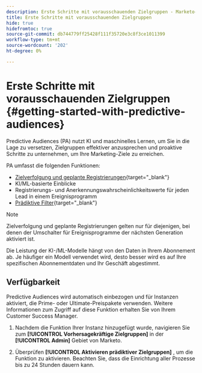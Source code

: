 ```yaml
---
description: Erste Schritte mit vorausschauenden Zielgruppen - Marketo-Dokumente - Produktdokumentation
title: Erste Schritte mit vorausschauenden Zielgruppen
hide: true
hidefromtoc: true
source-git-commit: db744779ff25428f111f35720e3c8f3ce1011399
workflow-type: tm+mt
source-wordcount: '202'
ht-degree: 0%

---
```


# Erste Schritte mit vorausschauenden Zielgruppen {#getting-started-with-predictive-audiences}

Predictive Audiences (PA) nutzt KI und maschinelles Lernen, um Sie in die Lage zu versetzen, Zielgruppen effektiver anzusprechen und proaktive Schritte zu unternehmen, um Ihre Marketing-Ziele zu erreichen.

PA umfasst die folgenden Funktionen:

* [Zielverfolgung und geplante Registrierungen](/help/marketo/product-docs/core-marketo-concepts/predictive-audiences/understanding-goal-tracking-and-projected-registrations.md){target=&quot;_blank&quot;}
* KI/ML-basierte Einblicke
* Registrierungs- und Anerkennungswahrscheinlichkeitswerte für jeden Lead in einem Ereignisprogramm
* [Prädiktive Filter](/help/marketo/product-docs/core-marketo-concepts/predictive-audiences/predictive-filters.md){target=&quot;_blank&quot;}

>[!NOTE]
>
>Zielverfolgung und geplante Registrierungen gelten nur für diejenigen, bei denen der Umschalter für Ereignisprogramme der nächsten Generation aktiviert ist.

Die Leistung der KI-/ML-Modelle hängt von den Daten in Ihrem Abonnement ab. Je häufiger ein Modell verwendet wird, desto besser wird es auf Ihre spezifischen Abonnementdaten und Ihr Geschäft abgestimmt.

## Verfügbarkeit

Predictive Audiences wird automatisch einbezogen und für Instanzen aktiviert, die Prime- oder Ultimate-Preispakete verwenden. Weitere Informationen zum Zugriff auf diese Funktion erhalten Sie von Ihrem Customer Success Manager.

1. Nachdem die Funktion Ihrer Instanz hinzugefügt wurde, navigieren Sie zum **[!UICONTROL Vorhersagekräftige Zielgruppen]** in der **[!UICONTROL Admin]** Gebiet von Marketo.

1. Überprüfen **[!UICONTROL Aktivieren prädiktiver Zielgruppen]** , um die Funktion zu aktivieren. Beachten Sie, dass die Einrichtung aller Prozesse bis zu 24 Stunden dauern kann.

